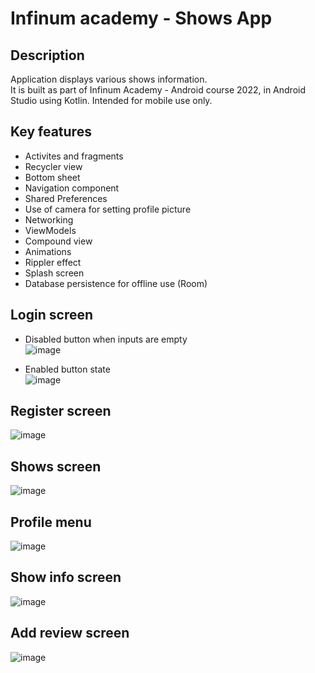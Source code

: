 # Infinum academy - Shows App 

## Description
Application displays various shows information. </br>
It is built as part of Infinum Academy - Android course 2022, in Android Studio using Kotlin. Intended for mobile use only.

## Key features
 - Activites and fragments
 - Recycler view
 - Bottom sheet
 - Navigation component
 - Shared Preferences 
 - Use of camera for setting profile picture
 - Networking
 - ViewModels
 - Compound view
 - Animations
 - Rippler effect
 - Splash screen
 - Database persistence for offline use (Room)

## Login screen
- Disabled button when inputs are empty </br>
![image](https://user-images.githubusercontent.com/84510840/190922334-a85ed2e8-f5d8-47e7-9684-95c0b489b3d9.png)

- Enabled button state </br>
 ![image](https://user-images.githubusercontent.com/84510840/190922477-ae2bb78a-fab6-4ce3-b4b1-26afea9955f8.png)


## Register screen
![image](https://user-images.githubusercontent.com/84510840/190922461-d3115439-9b05-496b-959e-0892818f5bd2.png)

## Shows screen
![image](https://user-images.githubusercontent.com/84510840/190922511-5f36fe14-0af9-4a9c-8375-9b758334949e.png)

## Profile menu
![image](https://user-images.githubusercontent.com/84510840/190922676-835ffdcb-7e61-4858-bf8e-a796f982037d.png)

## Show info screen
![image](https://user-images.githubusercontent.com/84510840/190922700-79257643-3859-4880-80c5-7f5cce56d9ce.png)

## Add review screen
![image](https://user-images.githubusercontent.com/84510840/190922718-2083432e-09a7-4575-86a3-0c31a3456835.png)



